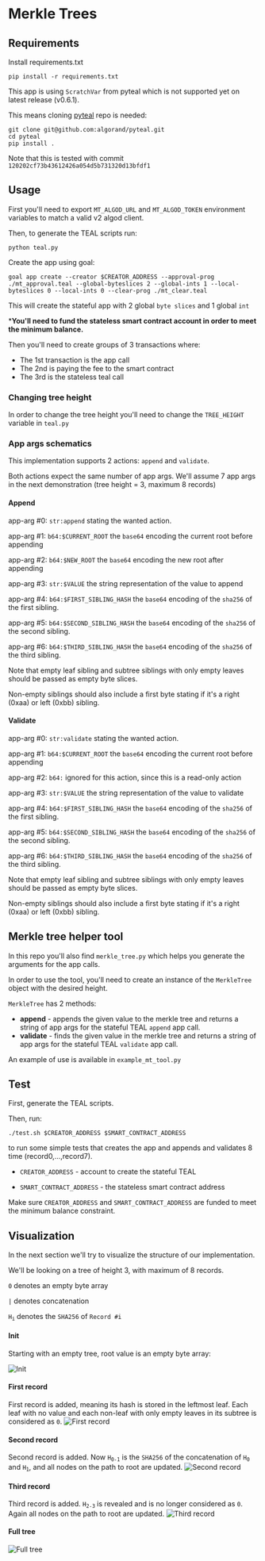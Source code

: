 # Merkle Trees
## Requirements
Install requirements.txt
```
pip install -r requirements.txt
```

This app is using `ScratchVar` from pyteal which is not supported yet on latest release (v0.6.1).

This means cloning [pyteal](https://github.com/algorand/pyteal) repo is needed:
```
git clone git@github.com:algorand/pyteal.git
cd pyteal
pip install .
```

Note that this is tested with commit `120202cf73b43612426a054d5b731320d13bfdf1`

## Usage
First you'll need to export `MT_ALGOD_URL` and `MT_ALGOD_TOKEN` environment variables to match a valid v2 algod client.

Then, to generate the TEAL scripts run:
```
python teal.py
```

Create the app using goal:
```
goal app create --creator $CREATOR_ADDRESS --approval-prog ./mt_approval.teal --global-byteslices 2 --global-ints 1 --local-byteslices 0 --local-ints 0 --clear-prog ./mt_clear.teal
```
This will create the stateful app with 2 global `byte slices` and 1 global `int`

***You'll need to fund the stateless smart contract account in order to meet the minimum balance.**

Then you'll need to create groups of 3 transactions where:
- The 1st transaction is the app call
- The 2nd is paying the fee to the smart contract
- The 3rd is the stateless teal call

### Changing tree height

In order to change the tree height you'll need to change the `TREE_HEIGHT` variable in `teal.py`

### App args schematics

This implementation supports 2 actions: `append` and `validate`.

Both actions expect the same number of app args.
We'll assume 7 app args in the next demonstration (tree height = 3, maximum 8 records)

#### Append
app-arg #0: `str:append` stating the wanted action.

app-arg #1: `b64:$CURRENT_ROOT` the `base64` encoding the current root before appending

app-arg #2: `b64:$NEW_ROOT` the `base64` encoding the new root after appending

app-arg #3: `str:$VALUE` the string representation of the value to append

app-arg #4: `b64:$FIRST_SIBLING_HASH` the `base64` encoding of the `sha256` of the first sibling.

app-arg #5: `b64:$SECOND_SIBLING_HASH` the `base64` encoding of the `sha256` of the second sibling.

app-arg #6: `b64:$THIRD_SIBLING_HASH` the `base64` encoding of the `sha256` of the third sibling.

Note that empty leaf sibling and subtree siblings with only empty leaves should be passed as empty byte slices.

Non-empty siblings should also include a first byte stating if it's a right (0xaa) or left (0xbb) sibling.

#### Validate
app-arg #0: `str:validate` stating the wanted action.

app-arg #1: `b64:$CURRENT_ROOT` the `base64` encoding the current root before appending

app-arg #2: `b64:` ignored for this action, since this is a read-only action

app-arg #3: `str:$VALUE` the string representation of the value to validate

app-arg #4: `b64:$FIRST_SIBLING_HASH` the `base64` encoding of the `sha256` of the first sibling.

app-arg #5: `b64:$SECOND_SIBLING_HASH` the `base64` encoding of the `sha256` of the second sibling.

app-arg #6: `b64:$THIRD_SIBLING_HASH` the `base64` encoding of the `sha256` of the third sibling.

Note that empty leaf sibling and subtree siblings with only empty leaves should be passed as empty byte slices.

Non-empty siblings should also include a first byte stating if it's a right (0xaa) or left (0xbb) sibling.

## Merkle tree helper tool

In this repo you'll also find `merkle_tree.py` which helps you generate the arguments for the app calls.

In order to use the tool, you'll need to create an instance of the `MerkleTree` object with the desired height.

`MerkleTree` has 2 methods:

- **append** - appends the given value to the merkle tree and returns a string of app args for the stateful TEAL `append` app call. 
- **validate** - finds the given value in the merkle tree and returns a string of app args for the stateful TEAL `validate` app call.

An example of use is available in `example_mt_tool.py`

## Test
First, generate the TEAL scripts.

Then, run:
```
./test.sh $CREATOR_ADDRESS $SMART_CONTRACT_ADDRESS
```
to run some simple tests that creates the app and appends and validates 8 time (record0,...,record7).

- `CREATOR_ADDRESS` - account to create the stateful TEAL

- `SMART_CONTRACT_ADDRESS` - the stateless smart contract address

Make sure `CREATOR_ADDRESS` and `SMART_CONTRACT_ADDRESS` are funded to meet the minimum balance constraint.

## Visualization

In the next section we'll try to visualize the structure of our implementation.

We'll be looking on a tree of height 3, with maximum of 8 records.

`0` denotes an empty byte array

`|` denotes concatenation

<code>H<sub>i</sub></code> denotes the `SHA256` of `Record #i`

#### Init
Starting with an empty tree, root value is an empty byte array:

![Init](init.svg)

#### First record
First record is added, meaning its hash is stored in the leftmost leaf.
Each leaf with no value and each non-leaf with only empty leaves in its subtree is considered as `0`.
![First record](first.svg)

#### Second record
Second record is added. Now <code>H<sub>0-1</sub></code> is the `SHA256` of the concatenation of <code>H<sub>0</sub></code> and <code>H<sub>1</sub></code>,
and all nodes on the path to root are updated.
![Second record](second.svg)

#### Third record
Third record is added. <code>H<sub>2-3</sub></code> is revealed and is no longer considered as `0`.
Again all nodes on the path to root are updated.
![Third record](third.svg)

#### Full tree
![Full tree](full.svg)